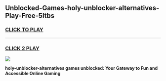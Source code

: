 
## Unblocked-Games-holy-unblocker-alternatives-Play-Free-5ltbs
<h3>
<a href="https://premium76.site?title=holy-unblocker-alternatives&ref=18A1">CLICK TO PLAY</a></h3>
<hr>

<h3>
<a href="https://premium76.site?title=holy-unblocker-alternatives&ref=18A1">CLICK 2 PLAY</a>
  
</h3>

<a href="https://premium76.site?title=holy-unblocker-alternatives&ref=18A1"><img src="https://clearcache.store/games.png"></a>


**holy-unblocker-alternatives games unblocked: Your Gateway to Fun and Accessible Online Gaming**
